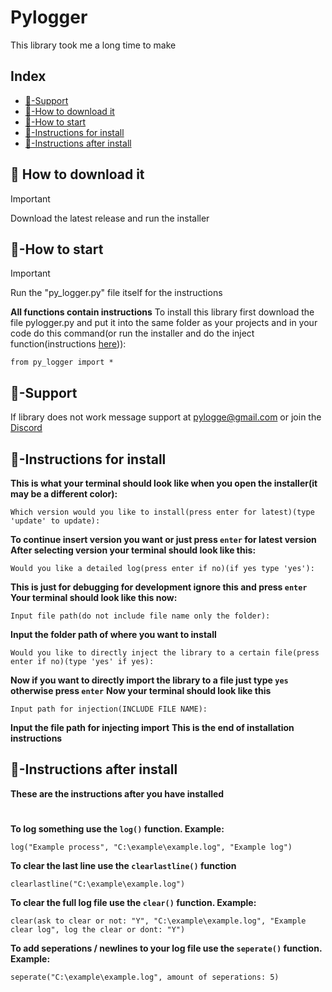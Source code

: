 # Pylogger
This library took me a long time to make
## Index
* [💪-Support](#-support)
* [📩-How to download it](#-how-to-download-it)
* [🚦-How to start](#-how-to-start)
* [📝-Instructions for install](#-instructions-for-install)
* [📝-Instructions after install](#-instructions-after-install)
## 📩 How to download it
> [!IMPORTANT]
Download the latest release and run the installer
## 🚦-How to start
> [!IMPORTANT]
Run the "py_logger.py" file itself for the instructions

**All functions contain instructions**
To install this library first download the file pylogger.py and put it into the same folder as your projects and in your code do this command(or run the installer and do the inject function(instructions [here](#-instructions-for-install))):
```
from py_logger import *
```
## 💪-Support
If library does not work message support at [pylogge@gmail.com](https://tinyurl.com/mvytfjrj) or join the [Discord](https://discord.gg/ykwwvZD8Uj)
## 📝-Instructions for install
**This is what your terminal should look like when you open the installer(it may be a different color):**
```
Which version would you like to install(press enter for latest)(type 'update' to update):
```
**To continue insert version you want or just press `enter` for latest version**
**After selecting version your terminal should look like this:**
```
Would you like a detailed log(press enter if no)(if yes type 'yes'):
```
**This is just for debugging for development ignore this and press `enter`**
**Your terminal should look like this now:**
```
Input file path(do not include file name only the folder):
```
**Input the folder path of where you want to install**
```
Would you like to directly inject the library to a certain file(press enter if no)(type 'yes' if yes):
```
**Now if you want to directly import the library to a file just type `yes` otherwise press `enter`**
**Now your terminal should look like this**
```
Input path for injection(INCLUDE FILE NAME):
```
**Input the file path for injecting import**
**This is the end of installation instructions**

## 📝-Instructions after install
**These are the instructions after you have installed**
# 
**To log something use the `log()` function. Example:**
```
log("Example process", "C:\example\example.log", "Example log")
```
**To clear the last line use the `clearlastline()` function**
```
clearlastline("C:\example\example.log")
```
**To clear the full log file use the `clear()` function. Example:**
```
clear(ask to clear or not: "Y", "C:\example\example.log", "Example clear log", log the clear or dont: "Y")
```
**To add seperations / newlines to your log file use the `seperate()` function. Example:**
```
seperate("C:\example\example.log", amount of seperations: 5)
```
